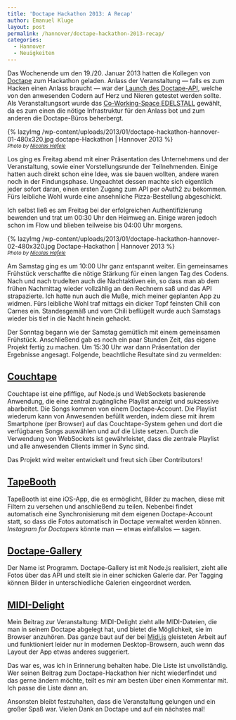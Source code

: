 ```yaml
---
title: 'Doctape Hackathon 2013: A Recap'
author: Emanuel Kluge
layout: post
permalink: /hannover/doctape-hackathon-2013-recap/
categories:
  - Hannover
  - Neuigkeiten
---
```


Das Wochenende um den 19./20. Januar 2013 hatten die Kollegen von [Doctape][doctape] zum Hackathon geladen. Anlass der Veranstaltung &mdash; falls es zum Hacken einen Anlass braucht &mdash; war der [Launch des Doctape-API][doctape_blogpost], welche von den anwesenden Codern auf Herz und Nieren getestet werden sollte. Als Veranstaltungsort wurde das [Co-Working-Space EDELSTALL][edelstall] gewählt, da es zum einen die nötige Infrastruktur für den Anlass bot und zum anderen die Doctape-Büros beherbergt.

{% lazyImg /wp-content/uploads/2013/01/doctape-hackathon-hannover-01-480x320.jpg doctape-Hackathon | Hannover 2013 %}  
<small>*Photo by [Nicolas Hafele][img_copyright]*</small>

Los ging es Freitag abend mit einer Präsentation des Unternehmens und der Veranstaltung, sowie einer Vorstellungsrunde der Teilnehmenden. Einige hatten auch direkt schon eine Idee, was sie bauen wollten, andere waren noch in der Findungsphase. Ungeachtet dessen machte sich eigentlich jeder sofort daran, einen ersten Zugang zum API per oAuth2 zu bekommen. Fürs leibliche Wohl wurde eine ansehnliche Pizza-Bestellung abgeschickt.

Ich selbst ließ es am Freitag bei der erfolgreichen Authentifizierung bewenden und trat um 00:30 Uhr den Heimweg an. Einige waren jedoch schon im Flow und blieben teilweise bis 04:00 Uhr morgens.

{% lazyImg /wp-content/uploads/2013/01/doctape-hackathon-hannover-02-480x320.jpg Doctape-Hackathon | Hannover 2013 %}  
<small>*Photo by [Nicolas Hafele][img_copyright]*</small>

Am Samstag ging es um 10:00 Uhr ganz entspannt weiter. Ein gemeinsames Frühstück verschaffte die nötige Stärkung für einen langen Tag des Codens. Nach und nach trudelten auch die Nachtaktiven ein, so dass man ab dem frühen Nachmittag wieder vollzählig an den Rechnern saß und das API strapazierte. Ich hatte nun auch die Muße, mich meiner geplanten App zu widmen. Fürs leibliche Wohl traf mittags ein dicker Topf feinsten Chili con Carnes ein. Standesgemäß und vom Chili beflügelt wurde auch Samstags wieder bis tief in die Nacht hinein gehackt.

Der Sonntag begann wie der Samstag gemütlich mit einem gemeinsamen Frühstück. Anschließend gab es noch ein paar Stunden Zeit, das eigene Projekt fertig zu machen. Um 15:30 Uhr war dann Präsentation der Ergebnisse angesagt. Folgende, beachtliche Resultate sind zu vermelden:

## [Couchtape][couchtapeapp]

Couchtape ist eine pfiffige, auf Node.js und WebSockets basierende Anwendung, die eine zentral zugängliche Playlist anzeigt und sukzessive abarbeitet. Die Songs kommen von einem Doctape-Account. Die Playlist wiederum kann von Anwesenden befüllt werden, indem diese mit ihrem Smartphone (per Browser) auf das Couchtape-System gehen und dort die verfügbaren Songs auswählen und auf die Liste setzen. Durch die Verwendung von WebSockets ist gewährleistet, dass die zentrale Playlist und alle anwesenden Clients immer in Sync sind.

Das Projekt wird weiter entwickelt und freut sich über Contributors!

## [TapeBooth][tapebooth]

TapeBooth ist eine iOS-App, die es ermöglicht, Bilder zu machen, diese mit Filtern zu versehen und anschließend zu teilen. Nebenbei findet automatisch eine Synchronisierung mit dem eigenen Doctape-Account statt, so dass die Fotos automatisch in Doctape verwaltet werden können. *Instagram for Doctapers* könnte man &mdash; etwas einfallslos &mdash; sagen.

## [Doctape-Gallery][doctape_gallery]

Der Name ist Programm. Doctape-Gallery ist mit Node.js realisiert, zieht alle Fotos über das API und stellt sie in einer schicken Galerie dar. Per Tagging können Bilder in unterschiedliche Galerien eingeordnet werden.

## [MIDI-Delight][midi_delight]

Mein Beitrag zur Veranstaltung: MIDI-Delight zieht alle MIDI-Dateien, die man in seinem Doctape abgelegt hat, und bietet die Möglichkeit, sie im Browser anzuhören. Das ganze baut auf der bei [Midi.js][midi_js] gleisteten Arbeit auf und funktioniert leider nur in modernen Desktop-Browsern, auch wenn das Layout der App etwas anderes suggeriert.

Das war es, was ich in Erinnerung behalten habe. Die Liste ist unvollständig. Wer seinen Beitrag zum Doctape-Hackathon hier nicht wiederfindet und das gerne ändern möchte, teilt es mir am besten über einen Kommentar mit. Ich passe die Liste dann an.

Ansonsten bleibt festzuhalten, dass die Veranstaltung gelungen und ein großer Spaß war. Vielen Dank an Doctape und auf ein nächstes mal!

[img_copyright]: http://nicolashafele.tumblr.com
[doctape]: http://www.doctape.com/
[doctape_blogpost]: http://blog.doctape.com/the-doctape-public-api-and-developer-center/
[edelstall]: http://edelstall.de
[couchtapeapp]: https://github.com/couchtape/couchtapeapp
[tapebooth]: https://github.com/kimar/tapebooth
[doctape_gallery]: https://github.com/chmanie/doctape-gallery
[midi_delight]: https://github.com/herschel666/MIDI-Delight
[midi_js]: http://mudcu.be/midi-js
